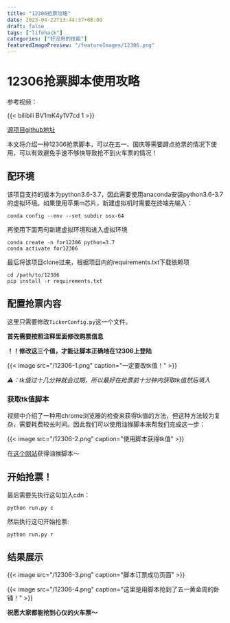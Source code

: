 ```yaml
---
title: "12306抢票攻略"
date: 2023-04-22T13:44:37+08:00
draft: false
tags: ["lifehack"]
categories: ["好没用的技能"]
featuredImagePreview: "/featureImages/12306.png"
---
```

# 12306抢票脚本使用攻略

参考视频：

{{< bilibili BV1mK4y1V7cd 1 >}}

[源项目github地址](https://github.com/gzldc/12306)

本文将介绍一种12306抢票脚本，可以在五一、国庆等需要蹲点抢票的情况下使用，可以有效避免手速不够快导致抢不到火车票的情况！

## 配环境

该项目支持的版本为python3.6-3.7，因此需要使用anaconda安装python3.6-3.7的虚拟环境。如果使用苹果m芯片，新建虚拟机时需要在终端先输入：
```
conda config --env --set subdir osx-64
```
再使用下面两句新建虚拟环境和进入虚拟环境
```
conda create -n for12306 python=3.7
conda activate for12306
```
最后将该项目clone过来，根据项目内的requirements.txt下载依赖项
```
cd /path/to/12306
pip install -r requirements.txt
```

## 配置抢票内容

这里只需要修改`TickerConfig.py`这一个文件。

**首先需要按照注释⾥⾯修改购票信息**

**！！修改这三个值，才能让脚本正确地在12306上登陆**

{{< image src="/12306-1.png" caption="一定要改tk值！" >}}

*⚠️：tk值过十几分钟就会过期，所以最好在抢票前十分钟内获取tk值然后填入*

### 获取tk值脚本

视频中介绍了一种用chrome浏览器的检查来获得tk值的方法，但这种方法较为复杂，需要耗费较长时间。因此我们可以使用油猴脚本来帮我们完成这一步：

{{< image src="/12306-2.png" caption="使用脚本获得tk值" >}}

在[这个网站](https://greasyfork.org/zh-CN/scripts/419934-%E8%8E%B7%E5%8F%9612306cookie%E5%80%BC)获得油猴脚本～

## 开始抢票！

最后需要先执行这句加入cdn：
```
python run.py c
```
然后执行这句开始抢票:
```
python run.py r
```

## 结果展示

{{< image src="/12306-3.png" caption="脚本订票成功页面" >}}

{{< image src="/12306-4.png" caption="这里是用脚本抢到了五一黄金周的卧铺！" >}}

**祝愿大家都能抢到心仪的火车票～**